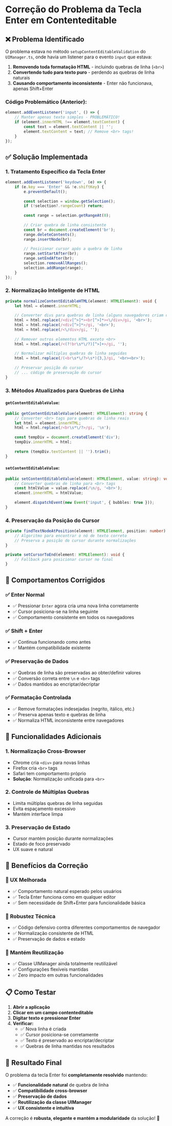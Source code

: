 # Correção do Problema da Tecla Enter em Contenteditable

## ❌ **Problema Identificado**

O problema estava no método `setupContentEditableValidation` do `UIManager.ts`, onde havia um listener para o evento `input` que estava:

1. **Removendo toda formatação HTML** - incluindo quebras de linha (`<br>`)
2. **Convertendo tudo para texto puro** - perdendo as quebras de linha naturais
3. **Causando comportamento inconsistente** - Enter não funcionava, apenas Shift+Enter

### Código Problemático (Anterior):
```typescript
element.addEventListener('input', () => {
    // Manter apenas texto simples - PROBLEMÁTICO!
    if (element.innerHTML !== element.textContent) {
        const text = element.textContent || '';
        element.textContent = text; // Remove <br> tags!
    }
});
```

## ✅ **Solução Implementada**

### 1. **Tratamento Específico da Tecla Enter**
```typescript
element.addEventListener('keydown', (e) => {
    if (e.key === 'Enter' && !e.shiftKey) {
        e.preventDefault();
        
        const selection = window.getSelection();
        if (!selection?.rangeCount) return;
        
        const range = selection.getRangeAt(0);
        
        // Criar quebra de linha consistente
        const br = document.createElement('br');
        range.deleteContents();
        range.insertNode(br);
        
        // Posicionar cursor após a quebra de linha
        range.setStartAfter(br);
        range.setEndAfter(br);
        selection.removeAllRanges();
        selection.addRange(range);
    }
});
```

### 2. **Normalização Inteligente de HTML**
```typescript
private normalizeContentEditableHTML(element: HTMLElement): void {
    let html = element.innerHTML;
    
    // Converter divs para quebras de linha (alguns navegadores criam divs)
    html = html.replace(/<div[^>]*><br[^>]*><\/div>/gi, '<br>');
    html = html.replace(/<div[^>]*>/gi, '<br>');
    html = html.replace(/<\/div>/gi, '');
    
    // Remover outros elementos HTML exceto <br>
    html = html.replace(/<(?!br\s*\/?)[^>]+>/gi, '');
    
    // Normalizar múltiplas quebras de linha seguidas
    html = html.replace(/(<br\s*\/?>\s*){3,}/gi, '<br><br>');
    
    // Preservar posição do cursor
    // ... código de preservação do cursor
}
```

### 3. **Métodos Atualizados para Quebras de Linha**

#### `getContentEditableValue`:
```typescript
public getContentEditableValue(element: HTMLElement): string {
    // Converter <br> tags para quebras de linha reais
    let html = element.innerHTML;
    html = html.replace(/<br\s*\/?>/gi, '\n');
    
    const tempDiv = document.createElement('div');
    tempDiv.innerHTML = html;
    
    return (tempDiv.textContent || '').trim();
}
```

#### `setContentEditableValue`:
```typescript
public setContentEditableValue(element: HTMLElement, value: string): void {
    // Converter quebras de linha para <br> tags
    const htmlValue = value.replace(/\n/g, '<br>');
    element.innerHTML = htmlValue;
    
    element.dispatchEvent(new Event('input', { bubbles: true }));
}
```

### 4. **Preservação da Posição do Cursor**
```typescript
private findTextNodeAtPosition(element: HTMLElement, position: number): { node: Text; offset: number } | null {
    // Algoritmo para encontrar o nó de texto correto
    // Preserva a posição do cursor durante normalizações
}

private setCursorToEnd(element: HTMLElement): void {
    // Fallback para posicionar cursor no final
}
```

## 🎯 **Comportamentos Corrigidos**

### ✅ **Enter Normal**
- ✅ Pressionar `Enter` agora cria uma nova linha corretamente
- ✅ Cursor posiciona-se na linha seguinte
- ✅ Comportamento consistente em todos os navegadores

### ✅ **Shift + Enter**
- ✅ Continua funcionando como antes
- ✅ Mantém compatibilidade existente

### ✅ **Preservação de Dados**
- ✅ Quebras de linha são preservadas ao obter/definir valores
- ✅ Conversão correta entre `\n` e `<br>` tags
- ✅ Dados mantidos ao encriptar/decriptar

### ✅ **Formatação Controlada**
- ✅ Remove formatações indesejadas (negrito, itálico, etc.)
- ✅ Preserva apenas texto e quebras de linha
- ✅ Normaliza HTML inconsistente entre navegadores

## 🔧 **Funcionalidades Adicionais**

### 1. **Normalização Cross-Browser**
- Chrome cria `<div>` para novas linhas
- Firefox cria `<br>` tags
- Safari tem comportamento próprio
- **Solução**: Normalização unificada para `<br>`

### 2. **Controle de Múltiplas Quebras**
- Limita múltiplas quebras de linha seguidas
- Evita espaçamento excessivo
- Mantém interface limpa

### 3. **Preservação de Estado**
- Cursor mantém posição durante normalizações
- Estado de foco preservado
- UX suave e natural

## 🚀 **Benefícios da Correção**

### 🎯 **UX Melhorada**
- ✅ Comportamento natural esperado pelos usuários
- ✅ Tecla Enter funciona como em qualquer editor
- ✅ Sem necessidade de Shift+Enter para funcionalidade básica

### 🔧 **Robustez Técnica**
- ✅ Código defensivo contra diferentes comportamentos de navegador
- ✅ Normalização consistente de HTML
- ✅ Preservação de dados e estado

### 🔄 **Mantém Reutilização**
- ✅ Classe UIManager ainda totalmente reutilizável
- ✅ Configurações flexíveis mantidas
- ✅ Zero impacto em outras funcionalidades

## 📋 **Como Testar**

1. **Abrir a aplicação**
2. **Clicar em um campo contenteditable**
3. **Digitar texto e pressionar Enter**
4. **Verificar:**
   - ✅ Nova linha é criada
   - ✅ Cursor posiciona-se corretamente
   - ✅ Texto é preservado ao encriptar/decriptar
   - ✅ Quebras de linha mantidas nos resultados

## 🎉 **Resultado Final**

O problema da tecla Enter foi **completamente resolvido** mantendo:

- ✅ **Funcionalidade natural** de quebra de linha
- ✅ **Compatibilidade cross-browser**
- ✅ **Preservação de dados**
- ✅ **Reutilização da classe UIManager**
- ✅ **UX consistente e intuitiva**

A correção é **robusta, elegante e mantém a modularidade** da solução! 🚀
